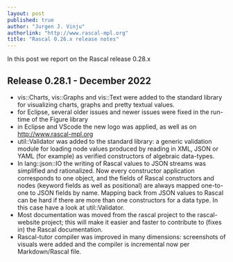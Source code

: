 ```yaml
---
layout: post 
published: true
author: "Jurgen J. Vinju"
authorlink: "http://www.rascal-mpl.org"
title: "Rascal 0.26.x release notes"
---
```


In this post we report on the Rascal release 0.28.x

<!--truncate-->

## Release 0.28.1 - December 2022

* vis::Charts, vis::Graphs and vis::Text were added to the standard library for visualizing charts, graphs and pretty textual values.
* for Eclipse, several older issues and newer issues were fixed in the run-time of the Figure library
* in Eclipse and VScode the new logo was applied, as well as on http://www.rascal-mpl.org
* util::Validator was added to the standard library: a generic validation module for loading node values produced by reading in XML, JSON or YAML (for example) as verified constructors of algebraic data-types.
* In lang::json::IO  the writing of Rascal values to JSON streams was simplified and rationalized. Now every constructor application corresponds to one object, and the fields of Rascal constructors and nodes (keyword fields as well as positional) are always mapped one-to-one to JSON fields by name. Mapping back from JSON values to Rascal can be hard if there are more than one constructors for a data type. In this case have a look at util::Validator.
* Most documentation was moved from the rascal project to the rascal-website project; this will make it easier and faster to contribute to (fixes in) the Rascal documentation.
* Rascal-tutor compiler was improved in many dimensions: screenshots of visuals were added and the compiler is incremental now per Markdown/Rascal file.
